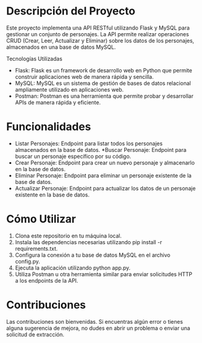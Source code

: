 # **Descripción del Proyecto**

Este proyecto implementa una API RESTful utilizando Flask y MySQL para gestionar un conjunto de personajes. La API permite realizar operaciones CRUD (Crear, Leer, Actualizar y Eliminar) sobre los datos de los personajes, almacenados en una base de datos MySQL.

Tecnologías Utilizadas
* Flask: Flask es un framework de desarrollo web en Python que permite construir aplicaciones web de manera rápida y sencilla.
* MySQL: MySQL es un sistema de gestión de bases de datos relacional ampliamente utilizado en aplicaciones web.
* Postman: Postman es una herramienta que permite probar y desarrollar APIs de manera rápida y eficiente.
# **Funcionalidades**
* Listar Personajes: Endpoint para listar todos los personajes almacenados en la base de datos.
*Buscar Personaje: Endpoint para buscar un personaje específico por su código.
* Crear Personaje: Endpoint para crear un nuevo personaje y almacenarlo en la base de datos.
* Eliminar Personaje: Endpoint para eliminar un personaje existente de la base de datos.
* Actualizar Personaje: Endpoint para actualizar los datos de un personaje existente en la base de datos.

# **Cómo Utilizar**
1. Clona este repositorio en tu máquina local.
2. Instala las dependencias necesarias utilizando pip install -r requirements.txt.
3. Configura la conexión a tu base de datos MySQL en el archivo config.py.
4. Ejecuta la aplicación utilizando python app.py.
5. Utiliza Postman u otra herramienta similar para enviar solicitudes HTTP a los endpoints de la API.
 # **Contribuciones**
Las contribuciones son bienvenidas. Si encuentras algún error o tienes alguna sugerencia de mejora, no dudes en abrir un problema o enviar una solicitud de extracción.
